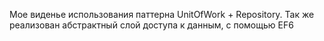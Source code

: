Мое виденье использования паттерна UnitOfWork + Repository. 
Так же реализован абстрактный слой доступа к данным, с помощью EF6
